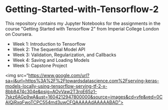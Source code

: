 # Getting-Started-with-Tensorflow-2

This repository contains my Jupyter Notebooks for the assignments in the course "Getting Started with Tensorflow 2" from Imperial College London on Coursera.

- Week 1: Introduction to Tensorflow
- Week 2: The Sequential Model API
- Week 3: Validation, Regularization, and Callbacks
- Week 4: Saving and Loading Models
- Week 5: Capstone Project

<img src=“https://www.google.com/url?sa=i&url=https%3A%2F%2Ftowardsdatascience.com%2Fserving-keras-models-locally-using-tensorflow-serving-tf-2-x-8bb8474c304e&psig=AOvVaw2T3roE65z1-7skz6AGp9wA&ust=1604212947800000&source=images&cd=vfe&ved=0CAIQjRxqFwoTCPC554md3uwCFQAAAAAdAAAAABAD”>
